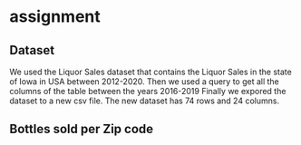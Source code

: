 # assignment

## Dataset
We used the Liquor Sales dataset that contains the Liquor Sales in the state of Iowa in USA between 2012-2020. Then we used a query to get all the columns of the table between the years 2016-2019
Finally we expored the dataset to a new csv file. The new dataset has 74 rows and 24 columns.

## Bottles sold per Zip code

